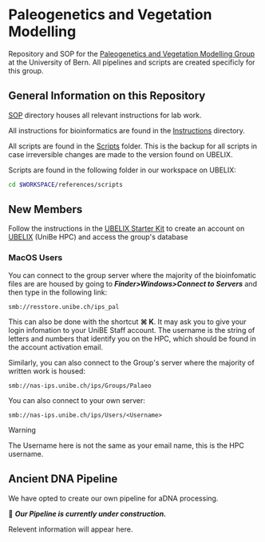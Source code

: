 # Paleogenetics and Vegetation Modelling

Repository and SOP for the [Paleogenetics and Vegetation Modelling Group](https://www.ips.unibe.ch/research/palgen/index_eng.html) at the University of Bern. All pipelines and scripts are created specificly for this group.


## General Information on this Repository

[SOP](SOP) directory houses all relevant instructions for lab work.

All instructions for bioinformatics are found in the [Instructions](Instructions) directory.

All scripts are found in the [Scripts](Scripts) folder. This is the backup for all scripts in case irreversible changes are made to the version found on UBELIX.

Scripts are found in the following folder in our workspace on UBELIX:

```bash
cd $WORKSPACE/references/scripts
```

## New Members
Follow the instructions in the [UBELIX Starter Kit](Instructions/UBELIX_Starter_Kit.md) to create an account on [UBELIX](https://hpc-unibe-ch.github.io/) (UniBe HPC) and access the group's database

### MacOS Users

You can connect to the group server where the majority of the bioinfomatic files are are housed by going to *__Finder>Windows>Connect to Servers__* and then type in the following link:

```
smb://resstore.unibe.ch/ips_pal
```

This can also be done with the shortcut __⌘ K__. It may ask you to give your login infomation to your UniBE Staff account. The username is the string of letters and numbers that identify you on the HPC, which should be found in the account activation email. 

Similarly, you can also connect to the Group's server where the majority of written work is housed:

```
smb://nas-ips.unibe.ch/ips/Groups/Palaeo 
```

You can also connect to your own server:

```
smb://nas-ips.unibe.ch/ips/Users/<Username>
```

>[!warning]
>The Username here is not the same as your email name, this is the HPC username.


## Ancient DNA Pipeline
We have opted to create our own pipeline for aDNA processing.

🚧 *__Our Pipeline is currently under construction.__*

Relevent information will appear here.
